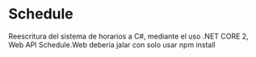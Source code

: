 # Schedule
Reescritura del sistema de horarios a C#, mediante el uso .NET CORE 2, Web API
Schedule.Web deberia jalar con solo usar npm install
